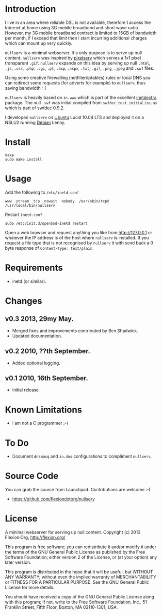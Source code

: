 # Introduction

I live in an area where reliable DSL is not available, therefore I access the
Internet at home using 3G mobile broadband and short wave radio. However, my 3G
mobile broadband contract is limited to 15GB of bandwidth per month, if I exceed
that limit then I start incurring additional charges which can mount up very
quickly.

`nullserv` is a minimal webserver. It's only purpose is to serve up null content.
`nullserv` was inspired by [pixelserv](http://proxytunnel.sourceforge.net/pixelserv.php)
which serves a 1x1 pixel transparent `.gif`. `nullserv` expands on this idea by
serving up null `.html`, `.js`, `.css`, `.php`, `.cgi`, `.pl`, `.asp`, `.aspx`,
`.txt`, `.gif`, `.png`, `.jpeg` and `.swf` files.

Using some creative firewalling (netfilter/iptables) rules or local DNS you can
redirect some requests (for adverts for example) to `nullserv`, thus saving
bandwidth :-)

`nullserv` is heavily based on `in.www` which is part of the excellent
[inetdextra](http://inetdxtra.sourceforge.net/) package. The null `.swf`
was initial compiled from `swfdec_test_initialize.as` which is part of
[swfdec](http://swfdec.freedesktop.org) 0.9.2.

I developed `nullserv` on [Ubuntu](http://www.ubuntu.com) Lucid 10.04 LTS and
deployed it on a NSLU2 running [Debian](http://www.debian.org) Lenny.

# Install

    make
    sudo make install

# Usage

Add the following to `/etc/inetd.conf`

    www  stream  tcp  nowait  nobody  /usr/sbin/tcpd  /usr/local/bin/nullserv

Restart `inetd.conf`.

    sudo /etc/init.d/openbsd-inetd restart

Open a web browser and request anything you like from http://127.0.0.1 or
whatever the IP address is of the host where `nullserv` is installed. If you
request a file type that is not recognised by `nullserv` it with send back a 0
byte response of `Content-Type: text/plain`.

# Requirements

  * inetd (or similar).

# Changes

## v0.3 2013, 29my May.

  * Merged fixes and improvements contributed by Ben Shadwick.
  * Updated documentation.

## v0.2 2010, ??th September.

  * Added optional logging.

## v0.1 2010, 16th September.

  * Initial release

# Known Limitations

  * I am not a C programmer ;-)

# To Do

  * Document `dnsmasq` and `in.dns` configurations to compliment `nullserv`.

# Source Code

You can grab the source from Launchpad. Contributions are welcome :-)

  * https://github.com/flexiondotorg/nullserv

# License

A minimal webserver for serving up null content.
Copyright (c) 2013 Flexion.Org, http://flexion.org/

This program is free software; you can redistribute it and/or
modify it under the terms of the GNU General Public License
as published by the Free Software Foundation; either version 2
of the License, or (at your option) any later version.

This program is distributed in the hope that it will be useful,
but WITHOUT ANY WARRANTY; without even the implied warranty of
MERCHANTABILITY or FITNESS FOR A PARTICULAR PURPOSE.  See the
GNU General Public License for more details.

You should have received a copy of the GNU General Public License
along with this program; if not, write to the Free Software
Foundation, Inc., 51 Franklin Street, Fifth Floor, Boston, MA  02110-1301, USA.
